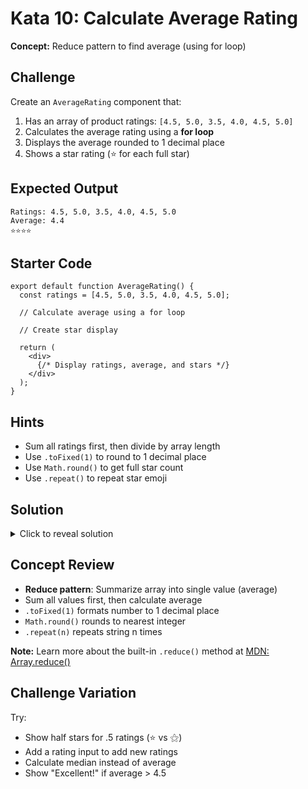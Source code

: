 # Kata 10: Calculate Average Rating

**Concept:** Reduce pattern to find average (using for loop)

## Challenge

Create an `AverageRating` component that:
1. Has an array of product ratings: `[4.5, 5.0, 3.5, 4.0, 4.5, 5.0]`
2. Calculates the average rating using a **for loop**
3. Displays the average rounded to 1 decimal place
4. Shows a star rating (⭐ for each full star)

## Expected Output

<pre><code>Ratings: 4.5, 5.0, 3.5, 4.0, 4.5, 5.0
Average: 4.4
⭐⭐⭐⭐</code></pre>

## Starter Code

<pre><code class="language-jsx">export default function AverageRating() {
  const ratings = [4.5, 5.0, 3.5, 4.0, 4.5, 5.0];
  
  // Calculate average using a for loop
  
  // Create star display
  
  return (
    &lt;div&gt;
      {/* Display ratings, average, and stars */}
    &lt;/div&gt;
  );
}</code></pre>

## Hints

- Sum all ratings first, then divide by array length
- Use `.toFixed(1)` to round to 1 decimal place
- Use `Math.round()` to get full star count
- Use `.repeat()` to repeat star emoji

## Solution

<details>
<summary>Click to reveal solution</summary>

<pre><code class="language-jsx">export default function AverageRating() {
  const ratings = [4.5, 5.0, 3.5, 4.0, 4.5, 5.0];
  
  // REDUCE: Sum all ratings using a for loop
  let total = 0;
  for (let i = 0; i &lt; ratings.length; i++) {
    total = total + ratings[i];
  }
  
  // Calculate average
  const average = total / ratings.length;
  
  // Create star display (rounded to nearest whole number)
  const starCount = Math.round(average);
  const stars = &#x27;⭐&#x27;.repeat(starCount);
  
  return (
    &lt;div&gt;
      &lt;p&gt;Ratings: {ratings.join(&#x27;, &#x27;)}&lt;/p&gt;
      &lt;p&gt;Average: {average.toFixed(1)}&lt;/p&gt;
      &lt;p&gt;{stars}&lt;/p&gt;
    &lt;/div&gt;
  );
}</code></pre>

</details>

## Concept Review
- **Reduce pattern**: Summarize array into single value (average)
- Sum all values first, then calculate average
- `.toFixed(1)` formats number to 1 decimal place
- `Math.round()` rounds to nearest integer
- `.repeat(n)` repeats string n times

**Note:** Learn more about the built-in `.reduce()` method at [MDN: Array.reduce()](https://developer.mozilla.org/en-US/docs/Web/JavaScript/Reference/Global_Objects/Array/reduce)

## Challenge Variation

Try:
- Show half stars for .5 ratings (⭐ vs ⚝)
- Add a rating input to add new ratings
- Calculate median instead of average
- Show "Excellent!" if average > 4.5


